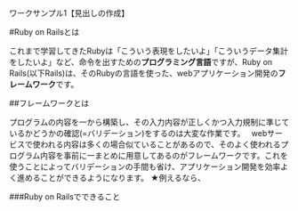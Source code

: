 ワークサンプル1【見出しの作成】

#Ruby on Railsとは

これまで学習してきたRubyは「こういう表現をしたいよ」「こういうデータ集計をしたいよ」など、命令を出すための**プログラミング言語**ですが、Ruby on Rails(以下Rails)は、そのRubyの言語を使った、webアプリケーション開発の**フレームワーク**です。

##フレームワークとは

プログラムの内容を一から構築し、その入力内容が正しくかつ入力規制に準じているかどうかの確認(=バリデーション)をするのは大変な作業です。  
webサービスで使われる内容は多くの場合似ていることがあるので、そのよく使われるプログラム内容を事前に一まとめに用意してあるのがフレームワークです。これを使うことによってバリデーションの手間も省け、アプリケーション開発を効率よく進めることができるようになります。 
★例えるなら、

###Ruby on Railsでできること

